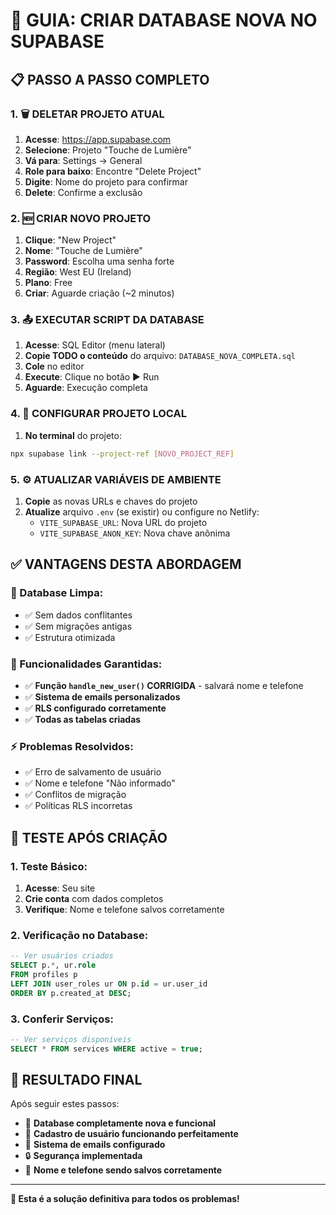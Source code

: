 # 🚀 GUIA: CRIAR DATABASE NOVA NO SUPABASE

## 📋 PASSO A PASSO COMPLETO

### 1. 🗑️ DELETAR PROJETO ATUAL
1. **Acesse**: https://app.supabase.com
2. **Selecione**: Projeto "Touche de Lumière"
3. **Vá para**: Settings → General
4. **Role para baixo**: Encontre "Delete Project"
5. **Digite**: Nome do projeto para confirmar
6. **Delete**: Confirme a exclusão

### 2. 🆕 CRIAR NOVO PROJETO
1. **Clique**: "New Project"
2. **Nome**: "Touche de Lumière"
3. **Password**: Escolha uma senha forte
4. **Região**: West EU (Ireland)
5. **Plano**: Free
6. **Criar**: Aguarde criação (~2 minutos)

### 3. 📤 EXECUTAR SCRIPT DA DATABASE
1. **Acesse**: SQL Editor (menu lateral)
2. **Copie TODO o conteúdo** do arquivo: `DATABASE_NOVA_COMPLETA.sql`
3. **Cole** no editor
4. **Execute**: Clique no botão ▶️ Run
5. **Aguarde**: Execução completa

### 4. 🔧 CONFIGURAR PROJETO LOCAL
1. **No terminal** do projeto:
```bash
npx supabase link --project-ref [NOVO_PROJECT_REF]
```

### 5. ⚙️ ATUALIZAR VARIÁVEIS DE AMBIENTE
1. **Copie** as novas URLs e chaves do projeto
2. **Atualize** arquivo `.env` (se existir) ou configure no Netlify:
   - `VITE_SUPABASE_URL`: Nova URL do projeto
   - `VITE_SUPABASE_ANON_KEY`: Nova chave anônima

## ✅ VANTAGENS DESTA ABORDAGEM

### 🧹 Database Limpa:
- ✅ Sem dados conflitantes
- ✅ Sem migrações antigas
- ✅ Estrutura otimizada

### 🔧 Funcionalidades Garantidas:
- ✅ **Função `handle_new_user()` CORRIGIDA** - salvará nome e telefone
- ✅ **Sistema de emails personalizados**
- ✅ **RLS configurado corretamente**
- ✅ **Todas as tabelas criadas**

### ⚡ Problemas Resolvidos:
- ✅ Erro de salvamento de usuário
- ✅ Nome e telefone "Não informado"
- ✅ Conflitos de migração
- ✅ Políticas RLS incorretas

## 🧪 TESTE APÓS CRIAÇÃO

### 1. Teste Básico:
1. **Acesse**: Seu site
2. **Crie conta** com dados completos
3. **Verifique**: Nome e telefone salvos corretamente

### 2. Verificação no Database:
```sql
-- Ver usuários criados
SELECT p.*, ur.role 
FROM profiles p 
LEFT JOIN user_roles ur ON p.id = ur.user_id 
ORDER BY p.created_at DESC;
```

### 3. Conferir Serviços:
```sql
-- Ver serviços disponíveis
SELECT * FROM services WHERE active = true;
```

## 🎯 RESULTADO FINAL

Após seguir estes passos:
- 🌟 **Database completamente nova e funcional**
- 📝 **Cadastro de usuário funcionando perfeitamente**
- 📧 **Sistema de emails configurado**
- 🔒 **Segurança implementada**
- 📱 **Nome e telefone sendo salvos corretamente**

---

**🚀 Esta é a solução definitiva para todos os problemas!**